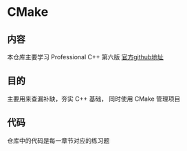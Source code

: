 # CMake

## 内容

本仓库主要学习 Professional C++ 第六版 [官方github地址](https://github.com/Professional-CPP/edition-6)


## 目的

主要用来查漏补缺，夯实 C++ 基础， 同时使用 CMake 管理项目

## 代码

仓库中的代码是每一章节对应的练习题
